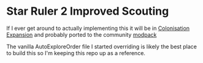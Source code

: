 # Star Ruler 2 Improved Scouting

If I ever get around to actually implementing this it will be in [Colonisation Expansion](https://github.com/Skeletonxf/star-ruler-2-mod-ce) and probably ported to the community [modpack](https://github.com/OpenSRProject/OpenStarRuler-Modpack)

The vanilla AutoExploreOrder file I started overriding is likely the best place to build this so I'm keeping this repo up as a reference.
